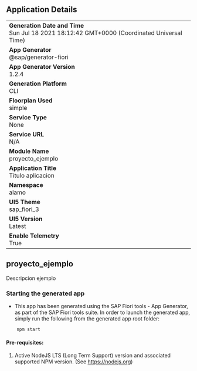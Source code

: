 ## Application Details
|               |
| ------------- |
|**Generation Date and Time**<br>Sun Jul 18 2021 18:12:42 GMT+0000 (Coordinated Universal Time)|
|**App Generator**<br>@sap/generator-fiori|
|**App Generator Version**<br>1.2.4|
|**Generation Platform**<br>CLI|
|**Floorplan Used**<br>simple|
|**Service Type**<br>None|
|**Service URL**<br>N/A
|**Module Name**<br>proyecto_ejemplo|
|**Application Title**<br>Titulo aplicacion|
|**Namespace**<br>alamo|
|**UI5 Theme**<br>sap_fiori_3|
|**UI5 Version**<br>Latest|
|**Enable Telemetry**<br>True|

## proyecto_ejemplo

Descripcion ejemplo

### Starting the generated app

-   This app has been generated using the SAP Fiori tools - App Generator, as part of the SAP Fiori tools suite.  In order to launch the generated app, simply run the following from the generated app root folder:

```
    npm start
```

#### Pre-requisites:

1. Active NodeJS LTS (Long Term Support) version and associated supported NPM version.  (See https://nodejs.org)


